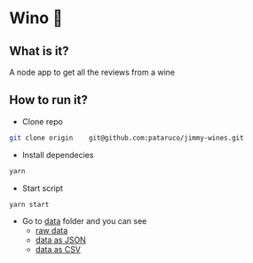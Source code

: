 # Wino 🍷

## What is it?

A node app to get all the reviews from a wine

## How to run it?

- Clone repo

```sh
git clone origin	git@github.com:pataruco/jimmy-wines.git
```

- Install dependecies

```sh
yarn
```

- Start script

```sh
yarn start
```

- Go to [data](./data) folder and you can see
  - [raw data](./data/raw-reviews.json)
  - [data as JSON](./data/reviews.json)
  - [data as CSV](./data/reviews.csv)
